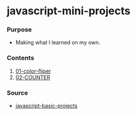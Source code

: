 # javascript-mini-projects

### Purpose

- Making what I learned on my own.

### Contents

1. <a href="https://github.com/hotbreakb/javascript-mini-projects/tree/main/01-color-fliper">01-color-fliper</a>
2. <a href="https://github.com/hotbreakb/javascript-mini-projects/tree/main/02-COUNTER">02-COUNTER</a>

### Source

- <a href="https://github.com/john-smilga/javascript-basic-projects"> javascript-basic-projects</a>
